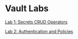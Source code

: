 # Vault Labs

[Lab 1: Secrets CRUD Operators](labs/lab-1)

[Lab 2: Authentication and Policies](labs/lab-2)
